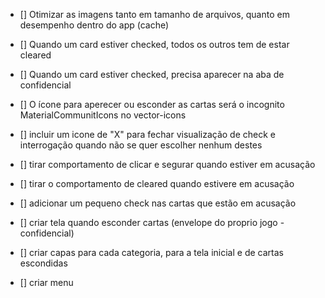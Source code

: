 - [] Otimizar as imagens tanto em tamanho de arquivos, quanto em desempenho dentro do app (cache)
- [] Quando um card estiver checked, todos os outros tem de estar cleared
- [] Quando um card estiver checked, precisa aparecer na aba de confidencial
- [] O ícone para aperecer ou esconder as cartas será o incognito MaterialCommunitIcons no vector-icons
- [] incluir um icone de "X" para fechar visualização de check e interrogação quando não se quer escolher nenhum destes
- [] tirar comportamento de clicar e segurar quando estiver em acusação
- [] tirar o comportamento de cleared quando estivere em acusação
- [] adicionar um pequeno check nas cartas que estão em acusação

- [] criar tela quando esconder cartas (envelope do proprio jogo - confidencial)
- [] criar capas para cada categoria, para a tela inicial e de cartas escondidas

- [] criar menu

